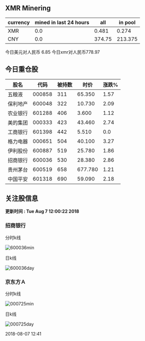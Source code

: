 ## XMR Minering

|currency|mined in last 24 hours|all|in pool|
|---|---|---|---|
|XMR|0.0|0.481|0.274|
|CNY|0.0|374.75|213.375|

今日美元对人民币 6.85	今日xmr对人民币778.97


## 今日重仓股 

|股名|代码|被持数|时价|涨跌%|
|---|---|---|---|---|
|五粮液|000858|311|65.350|1.57|
|保利地产|600048|322|10.730|2.09|
|农业银行|601288|406|3.600|1.12|
|美的集团|000333|423|43.460|2.74|
|工商银行|601398|442|5.510|0.0|
|格力电器|000651|504|40.100|3.27|
|伊利股份|600887|519|25.780|1.86|
|招商银行|600036|530|28.380|2.86|
|贵州茅台|600519|658|677.780|1.21|
|中国平安|601318|690|59.090|2.18|

## 关注股信息
**更新时间 : Tue Aug  7 12:00:22 2018**
### 招商银行 
分时k线

![600036min](http://image.sinajs.cn/newchart/min/n/sh600036.gif)

日k线

![600036day](http://image.sinajs.cn/newchart/daily/n/sh600036.gif)

### 京东方Ａ 
分时k线

![000725min](http://image.sinajs.cn/newchart/min/n/sz000725.gif)

日k线

![000725day](http://image.sinajs.cn/newchart/daily/n/sz000725.gif)

2018-08-07 12:41